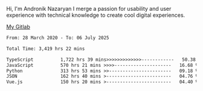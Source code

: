 Hi, I'm Andronik Nazaryan
I merge a passion for usability and user experience with technical knowledge to create cool digital experiences.

[My Gitlab](https://gitlab.com/anridev24)

<!--START_SECTION:waka-->

```txt
From: 28 March 2020 - To: 06 July 2025

Total Time: 3,419 hrs 22 mins

TypeScript          1,722 hrs 39 mins>>>>>>>>>>>>>------------   50.38 %
JavaScript          570 hrs 21 mins >>>>---------------------   16.68 %
Python              313 hrs 53 mins >>-----------------------   09.18 %
JSON                162 hrs 40 mins >------------------------   04.76 %
Vue.js              150 hrs 20 mins >------------------------   04.40 %
```

<!--END_SECTION:waka-->
